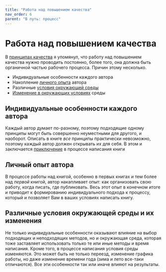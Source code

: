 ```yaml
---
title: "Работа над повышением качества"
nav_order: 6
parent: "В путь: процесс"
---
```


# Работа над повышением качества

В [принципах качества](FIXME:quality-management.md) я упомянул, что работу над повышением
качества нужно проводить постоянно, более того, она должна быть
органичной частью рабочего процесса.  Причин этому несколько.

- Индивидуальные особенности каждого автора
- Накопление [личного опыта](FIXME:experience.md) автора
- Различные [условия окружающей среды](FIXME)
- [Изменение в окружающих условиях](FIXME) среды

## Индивидуальные особенности каждого автора

Каждый автор думает по-разному, поэтому подходящие одному принципы
могут быть совершенно неуместными для другого, и наоборот.  Описать в
книге *все* принципы практически невозможно, поэтому каждый автор
должен открывать их для себя.  В этом и заключается [приключение](FIXME) в
процессе написания книги

## Личный опыт автора

В процессе работы над книгой, особенно в первых книгах и тем более над
*первой* книгой, автор накапливает опыт: как организовать свою работу,
когда писать, где публиковать.  Весь этот опыт в конечном итоге и
приводит к формированию индивидуального подхода к процессу, который и
позволяет Вам в ваших условиях написать книгу.

## Различные условия окружающей среды и их изменения

Не только индивидуальные особенности оказывают влияние на выбор
подходящих и неподходящих методов, но и окружающая среда, которая тоже
заставляет использовать только те или иные методы и время написания.
Кроме того, в процессе написания условия среды изменяются.  Это может
быть не только переезд, изменение графика работы, но даже изменение
времени года (зима и лето все-таки отличаются).  Все эти особенности
так или иначе влияют на результаты.

